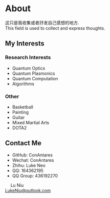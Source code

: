 # About

这只是我收集或者抒发自己感想的地方.  
This field is used to collect and express thoughts.

## My Interests

### Research Interests

* Quantum Optics
* Quantum Plasmonics
* Quantum Computation
* Algorithms  

### Other

* Basketball
* Painting
* Guitar
* Mixed Martial Arts
* DOTA2  

## Contact Me

* GitHub: ConAntares
* Wechat: ConAntares
* Zhihu: Luke Neo
* QQ: 164362195
* QQ Group: 436192270

&emsp; Lu Niu  
LukeNiu@outlook.com

